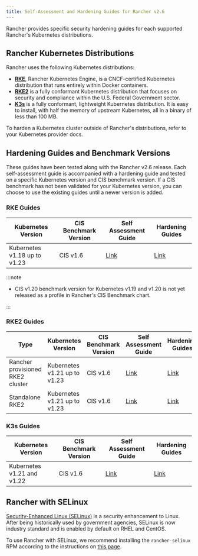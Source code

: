 ```yaml
---
title: Self-Assessment and Hardening Guides for Rancher v2.6
---
```


Rancher provides specific security hardening guides for each supported Rancher's Kubernetes distributions.


## Rancher Kubernetes Distributions

Rancher uses the following Kubernetes distributions:

- [**RKE**](https://rancher.com/docs/rke/latest/en/), Rancher Kubernetes Engine, is a CNCF-certified Kubernetes distribution that runs entirely within Docker containers.
- [**RKE2**](https://docs.rke2.io/) is a fully conformant Kubernetes distribution that focuses on security and compliance within the U.S. Federal Government sector.
- [**K3s**](https://rancher.com/docs/k3s/latest/en/) is a fully conformant, lightweight Kubernetes distribution. It is easy to install, with half the memory of upstream Kubernetes, all in a binary of less than 100 MB.

To harden a Kubernetes cluster outside of Rancher's distributions, refer to your Kubernetes provider docs.

## Hardening Guides and Benchmark Versions

These guides have been tested along with the Rancher v2.6 release. Each self-assessment guide is accompanied with a hardening guide and tested on a specific Kubernetes version and CIS benchmark version. If a CIS benchmark has not been validated for your Kubernetes version, you can choose to use the existing guides until a newer version is added.

### RKE Guides

| Kubernetes Version | CIS Benchmark Version | Self Assessment Guide | Hardening Guides |
| ------------------ | --------------------- | --------------------- | ---------------- |
| Kubernetes v1.18 up to v1.23 | CIS v1.6 | [Link](../reference-guides/rancher-security/rancher-v2.6-hardening-guides/rke1-self-assessment-guide-with-cis-v1.6-benchmark.md) | [Link](../reference-guides/rancher-security/rancher-v2.6-hardening-guides/rke1-hardening-guide-with-cis-v1.6-benchmark.md) |

:::note

- CIS v1.20 benchmark version for Kubernetes v1.19 and v1.20 is not yet released as a profile in Rancher's CIS Benchmark chart.

:::

### RKE2 Guides

| Type | Kubernetes Version | CIS Benchmark Version | Self Assessment Guide | Hardening Guides |
| ---- | ------------------ | --------------------- | --------------------- | ---------------- |
| Rancher provisioned RKE2 cluster |  Kubernetes v1.21 up to v1.23 | CIS v1.6 | [Link](../reference-guides/rancher-security/rancher-v2.6-hardening-guides/rke2-self-assessment-guide-with-cis-v1.6-benchmark.md) | [Link](../reference-guides/rancher-security/rancher-v2.6-hardening-guides/rke2-hardening-guide-with-cis-v1.6-benchmark.md) |
| Standalone RKE2 | Kubernetes v1.21 up to v1.23 | CIS v1.6 | [Link](https://docs.rke2.io/security/cis_self_assessment16) | [Link](https://docs.rke2.io/security/hardening_guide) |

### K3s Guides

| Kubernetes Version | CIS Benchmark Version | Self Assessment Guide | Hardening Guides |
| ------------------ | --------------------- | --------------------- | ---------------- |
| Kubernetes v1.21 and v1.22 | CIS v1.6 | [Link](https://rancher.com/docs/k3s/latest/en/security/self_assessment/) | [Link](https://rancher.com/docs/k3s/latest/en/security/hardening_guide/) |

## Rancher with SELinux

[Security-Enhanced Linux (SELinux)](https://en.wikipedia.org/wiki/Security-Enhanced_Linux) is a security enhancement to Linux. After being historically used by government agencies, SELinux is now industry standard and is enabled by default on RHEL and CentOS.

To use Rancher with SELinux, we recommend installing the `rancher-selinux` RPM according to the instructions on [this page](../reference-guides/rancher-security/selinux-rpm/about-rancher-selinux.md#installing-the-rancher-selinux-rpm).
